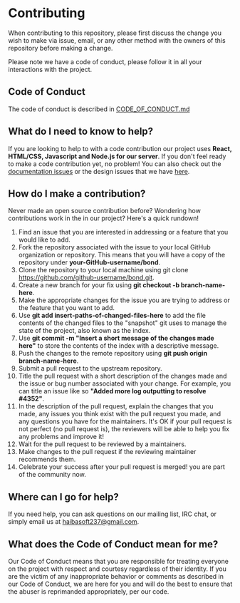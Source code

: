 # Contributing

When contributing to this repository, please first discuss the change you wish to make via issue, email, or any other method with the owners of this repository before making a change.

Please note we have a code of conduct, please follow it in all your interactions with the project.
## Code of Conduct
The code of conduct is described in [CODE_OF_CONDUCT.md](https://github.com/FotieMConstant/bond/blob/main/CODE_OF_CONDUCT.md)


## What do I need to know to help?
If you are looking to help to with a code contribution our project uses **React, HTML/CSS, Javascript and Node.js for our server**. If you don't feel ready to make a code contribution yet, no problem! You can also check out the [documentation issues](https://github.com/FotieMConstant/bond/issues) or the design issues that we have [here](https://github.com/FotieMConstant/bond/issues).

## How do I make a contribution?
Never made an open source contribution before? Wondering how contributions work in the in our project? Here's a quick rundown!

1. Find an issue that you are interested in addressing or a feature that you would like to add.
2. Fork the repository associated with the issue to your local GitHub organization or repository. This means that you will have a copy of the repository under **your-GitHub-username/bond**.
3. Clone the repository to your local machine using git clone https://github.com/github-username/bond.git.
4. Create a new branch for your fix using **git checkout -b branch-name-here**.
5. Make the appropriate changes for the issue you are trying to address or the feature that you want to add.
6. Use **git add insert-paths-of-changed-files-here** to add the file contents of the changed files to the "snapshot" git uses to manage the state of the project, also known as the index.
7. Use **git commit -m "Insert a short message of the changes made here"** to store the contents of the index with a descriptive message.
8. Push the changes to the remote repository using **git push origin branch-name-here**.
9. Submit a pull request to the upstream repository.
10. Title the pull request with a short description of the changes made and the issue or bug number associated with your change. For example, you can title an issue like so **"Added more log outputting to resolve #4352"**.
11. In the description of the pull request, explain the changes that you made, any issues you think exist with the pull request you made, and any questions you have for the maintainers. It's OK if your pull request is not perfect (no pull request is), the reviewers will be able to help you fix any problems and improve it!
12. Wait for the pull request to be reviewed by a maintainers.
13. Make changes to the pull request if the reviewing maintainer recommends them.
14. Celebrate your success after your pull request is merged! you are part of the community now.

## Where can I go for help?

If you need help, you can ask questions on our mailing list, IRC chat, or simply email us at haibasoft237@gmail.com.

## What does the Code of Conduct mean for me?

Our Code of Conduct means that you are responsible for treating everyone on the project with respect and courtesy regardless of their identity. If you are the victim of any inappropriate behavior or comments as described in our Code of Conduct, we are here for you and will do the best to ensure that the abuser is reprimanded appropriately, per our code.
